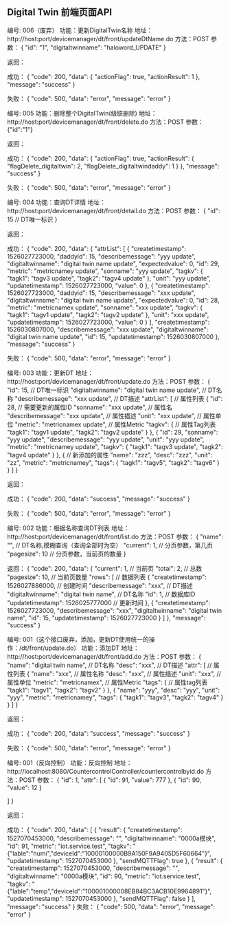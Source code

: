 ## Digital Twin 前端页面API


编号: 006（废弃）
功能：更新DigitalTwin名称
地址：http://host:port/devicemanager/dt/front/updateDtName.do
方法：POST
参数：
{
	"id": "1",
	"digitaltwinname": "haloword_UPDATE"
}

返回：

成功：
{
    "code": 200,
    "data": {
        "actionFlag": true,
        "actionResult": 1
    },
    "message": "success"
}

失败：
{
	"code": 500,
	"data": "error",
	"message": "error"
}


编号: 005
功能：删除整个DigitalTwin(级联删除)
地址：http://host:port/devicemanager/dt/front/delete.do
方法：POST
参数：
{"id":"1"}

返回：

成功：
{
    "code": 200,
    "data": {
        "actionFlag": true,
        "actionResult": {
            "flagDelete_digitaltwin": 2,
            "flagDelete_digitaltwindaddy": 1
        }
    },
    "message": "success"
}

失败：
{
	"code": 500,
	"data": "error",
	"message": "error"
}


编号: 004
功能：查询DT详情
地址：http://host:port/devicemanager/dt/front/detail.do
方法：POST
参数：
{
	"id": 15  // DT唯一标识
}

返回：

成功：
{
	"code": 200,
	"data": {
		"attrList": [
			{
                "createtimestamp": 1526027723000,
                "daddyid": 15,
                "describemessage": "yyy update",
                "digitaltwinname": "digital twin name update",
                "expectedvalue": 0,
                "id": 29,
                "metric": "metricnamey update",
                "sonname": "yyy update",
                "tagkv": {
                    "tagk1": "tagv3 update",
                    "tagk2": "tagv4 update"
                },
                "unit": "yyy update",
                "updatetimestamp": 1526027723000,
                "value": 0
            },
            {
                "createtimestamp": 1526027723000,
                "daddyid": 15,
                "describemessage": "xxx update",
                "digitaltwinname": "digital twin name update",
                "expectedvalue": 0,
                "id": 28,
                "metric": "metricnamex update",
                "sonname": "xxx update",
                "tagkv": {
                    "tagk1": "tagv1 update",
                    "tagk2": "tagv2 update"
                },
                "unit": "xxx update",
                "updatetimestamp": 1526027723000,
                "value": 0
            }
		],
		"createtimestamp": 1526030807000,
		"describemessage": "xxx update",
		"digitaltwinname": "digital twin name update",
		"id": 15,
		"updatetimestamp": 1526030807000
	},
	"message": "success"
}

失败：
{
	"code": 500,
	"data": "error",
	"message": "error"
}


编号: 003
功能：更新DT
地址：http://host:port/devicemanager/dt/front/update.do
方法：POST
参数：
{
	"id": 15,                                         // DT唯一标识
	"digitaltwinname": "digital twin name update",    // DT名称
	"describemessage": "xxx update",                  // DT描述
	"attrList": [                                     // 属性列表
		{
			"id": 28,                                 // 需要更新的属性ID
			"sonname": "xxx update",                  // 属性名
			"describemessage": "xxx update",          // 属性描述
			"unit": "xxx update",                     // 属性单位
			"metric": "metricnamex update",           // 属性Metric
			"tagkv": {                                // 属性Tag列表
				"tagk1": "tagv1 update",
				"tagk2": "tagv2 update"
			}
		},
		{
			"id": 29,
			"sonname": "yyy update",
			"describemessage": "yyy update",
			"unit": "yyy update",
			"metric": "metricnamey update",
			"tagkv": {
				"tagk1": "tagv3 update",
				"tagk2": "tagv4 update"
			}
		},
		{                                             // 新添加的属性
			"name": "zzz",
			"desc": "zzz",
			"unit": "zz",
			"metric": "metricnamey",
			"tags": {
				"tagk1": "tagv5",
				"tagk2": "tagv6"
			}
		}
	]
}

返回：

成功：
{
	"code": 200,
	"data": "success",
	"message": "success"
}

失败：
{
	"code": 500,
	"data": "error",
	"message": "error"
}


编号: 002
功能：根据名称查询DT列表
地址：http://host:port/devicemanager/dt/front/list.do
方法：POST
参数：
{
	"name": "",                         // DT名称,模糊查询（查询全部时为空）
	"current": 1,                       // 分页参数，第几页
	"pagesize": 10                      // 分页参数，当前页的数量
}
                        

返回：
{
	"code": 200,
	"data": {
		"current": 1,                   // 当前页
		"total": 2,                     // 总数
		"pagesize": 10,                 // 当前页数量
		"rows": [                       // 数据列表
			{
				"createtimestamp": 1526027886000,         // 创建时间
				"describemessage": "xxx",                 // DT描述
				"digitaltwinname": "digital twin name",   // DT名称
				"id": 1,                                  // 数据库ID
				"updatetimestamp": 1526025777000          // 更新时间
			},
			{
				"createtimestamp": 1526027723000,
				"describemessage": "xxx",
				"digitaltwinname": "digital twin name",
				"id": 15,
				"updatetimestamp": 1526027723000
			}
		]
	},
	"message": "success"
}


编号: 001（这个接口废弃，添加，更新DT使用统一的操作：/dt/front/update.do）
功能：添加DT
地址：http://host:port/devicemanager/dt/front/add.do
方法：POST
参数：
{
	"name": "digital twin name",        // DT名称
	"desc": "xxx",                      // DT描述
	"attr": [                           // 属性列表
		{
			"name": "xxx",              // 属性名称
			"desc": "xxx",              // 属性描述
			"unit": "xxx",              // 属性单位
			"metric": "metricnamex",    // 属性Metric
			"tags": {                   // 属性tag列表
				"tagk1": "tagv1",
				"tagk2": "tagv2"
			}
		},
		{
			"name": "yyy",
			"desc": "yyy",
			"unit": "yyy",
			"metric": "metricnamey",
			"tags": {
				"tagk1": "tagv3",
				"tagk2": "tagv4"
			}
		}
	]
}

返回：

成功：
{
	"code": 200,
	"data": "success",
	"message": "success"
}

失败：
{
	"code": 500,
	"data": "error",
	"message": "error"
}


编号: 001（反向控制）
功能：反向控制
地址：http://localhost:8080/CountercontrolController/countercontrolbyid.do
方法：POST
参数：
{
	"id": 1,
	"attr": [
{
		"id": 91,
		"value": 777
	},
	{
		"id": 90,
		"value": 12
	}

]
}

返回：

成功：
{
    "code": 200,
    "data": [
        {
            "result": {
                "createtimestamp": 1527070453000,
                "describemessage": "",
                "digitaltwinname": "0000a模块",
                "id": 91,
                "metric": "iot.service.test",
                "tagkv": "{\"lable\":\"humi\",\"deviceId\":\"10000100000B9A150F9A9405D5F60664\"}",
                "updatetimestamp": 1527070453000
            },
            "sendMQTTFlag": true
        },
        {
            "result": {
                "createtimestamp": 1527070453000,
                "describemessage": "",
                "digitaltwinname": "0000a模块",
                "id": 90,
                "metric": "iot.service.test",
                "tagkv": "{\"lable\":\"temp\",\"deviceId\":\"100001000008EB84BC3ACB10E9964891\"}",
                "updatetimestamp": 1527070453000
            },
            "sendMQTTFlag": false
        }
    ],
    "message": "success"
}
失败：
{
	"code": 500,
	"data": "error",
	"message": "error"
}




















